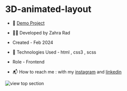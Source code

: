 # 3D-animated-layout

- 📎 [Demo Project](https://zahra-rad.github.io/3D-animated-layout/)

- 👩‍💻 Developed by Zahra Rad

- Created - Feb 2024

- 🔧 Technologies Used - html , css3 , scss

- Role - Frontend

- 📬 How to reach me : with my [instagram](https://www.instagram.com/zahra.rad_dev?utm_source=qr&igsh=MW1rN2kzcDdpcmNocA==) and [linkedin](https://www.linkedin.com/in/zahra-kaboodvandi-rad-87b12021b?utm_source=share&utm_campaign=share_via&utm_content=profile&utm_medium=android_app)

![view top section](https://github.com/Zahra-Rad/3D-animated-layout/assets/118894293/9c6b3e72-3cbd-44b6-938f-4616e3b8289e)
 
